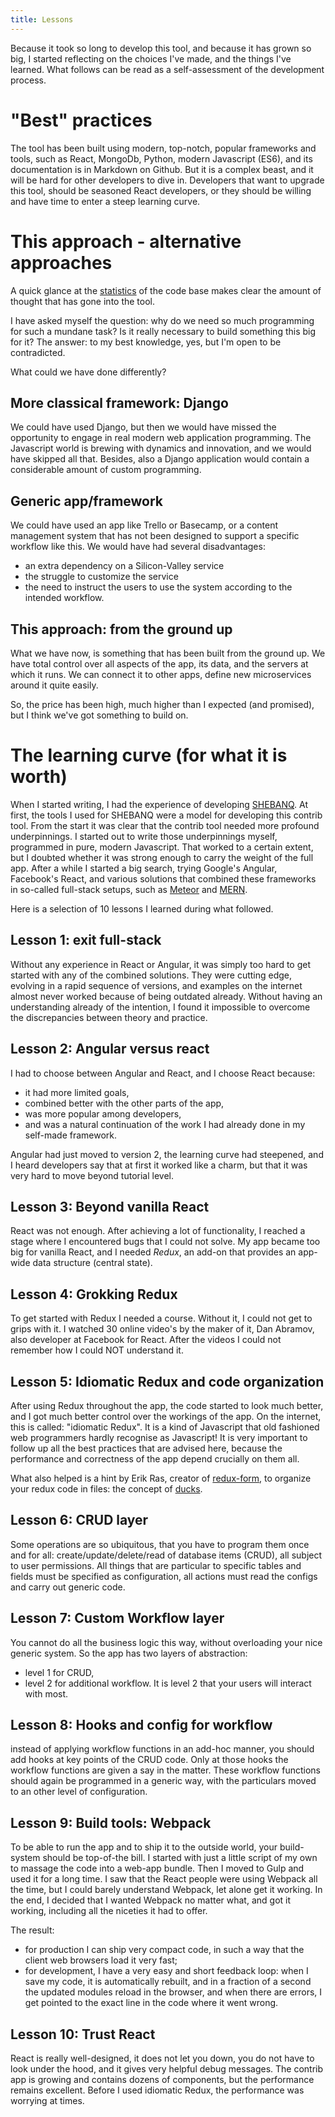 ```yaml
---
title: Lessons
---
```


Because it took so long to develop this tool, and because it has grown so big, I
started reflecting on the choices I've made, and the things I've learned. What
follows can be read as a self-assessment of the development process.

"Best" practices
================

The tool has been built using modern, top-notch, popular frameworks and tools,
such as React, MongoDb, Python, modern Javascript (ES6), and its documentation
is in Markdown on Github. But it is a complex beast, and it will be hard for
other developers to dive in. Developers that want to upgrade this tool, should
be seasoned React developers, or they should be willing and have time to enter a
steep learning curve.

This approach - alternative approaches
======================================

A quick glance at the [statistics](Codebase) of the code base makes clear the
amount of thought that has gone into the tool.

I have asked myself the question: why do we need so much programming for such a
mundane task? Is it really necessary to build something this big for it? The
answer: to my best knowledge, yes, but I'm open to be contradicted.

What could we have done differently?

More classical framework: Django
--------------------------------

We could have used Django, but then we would have missed the opportunity to
engage in real modern web application programming. The Javascript world is
brewing with dynamics and innovation, and we would have skipped all that.
Besides, also a Django application would contain a considerable amount of custom
programming.

Generic app/framework
---------------------

We could have used an app like Trello or Basecamp, or a content management
system that has not been designed to support a specific workflow like this. We
would have had several disadvantages:

*   an extra dependency on a Silicon-Valley service
*   the struggle to customize the service
*   the need to instruct the users to use the system according to the intended
    workflow.

This approach: from the ground up
---------------------------------

What we have now, is something that has been built from the ground up. We have
total control over all aspects of the app, its data, and the servers at which it
runs. We can connect it to other apps, define new microservices around it quite
easily.

So, the price has been high, much higher than I expected (and promised), but I
think we've got something to build on.

The learning curve (for what it is worth)
=========================================

When I started writing, I had the experience of developing
[SHEBANQ]({{site.shebanq}}). At first, the tools I used for SHEBANQ were a model
for developing this contrib tool. From the start it was clear that the contrib
tool needed more profound underpinnings. I started out to write those
underpinnings myself, programmed in pure, modern Javascript. That worked to a
certain extent, but I doubted whether it was strong enough to carry the weight
of the full app. After a while I started a big search, trying Google's Angular,
Facebook's React, and various solutions that combined these frameworks in
so-called full-stack setups, such as [Meteor]({{site.meteor}}) and
[MERN]({{site.mern}}).

Here is a selection of 10 lessons I learned during what followed.

Lesson 1: exit full-stack
-------------------------

Without any experience in React or Angular, it was simply too hard to get
started with any of the combined solutions. They were cutting edge, evolving in
a rapid sequence of versions, and examples on the internet almost never worked
because of being outdated already. Without having an understanding already of
the intention, I found it impossible to overcome the discrepancies between
theory and practice.

Lesson 2: Angular versus react
------------------------------

I had to choose between Angular and React, and I choose React because:

*   it had more limited goals,
*   combined better with the other parts of the app,
*   was more popular among developers,
*   and was a natural continuation of the work I had already done in my self-made
    framework.

Angular had just moved to version 2, the learning curve had steepened, and I
heard developers say that at first it worked like a charm, but that it was very
hard to move beyond tutorial level.

Lesson 3: Beyond vanilla React
------------------------------

React was not enough. After achieving a lot of functionality, I reached a stage
where I encountered bugs that I could not solve. My app became too big for
vanilla React, and I needed *Redux*, an add-on that provides an app-wide data
structure (central state).

Lesson 4: Grokking Redux
------------------------

To get started with Redux I needed a course. Without it, I could not get to
grips with it. I watched 30 online video's by the maker of it, Dan Abramov, also
developer at Facebook for React. After the videos I could not remember how I
could NOT understand it.

Lesson 5: Idiomatic Redux and code organization
-----------------------------------------------

After using Redux throughout the app, the code started to look much better, and
I got much better control over the workings of the app. On the internet, this is
called: "idiomatic Redux". It is a kind of Javascript that old fashioned web
programmers hardly recognise as Javascript! It is very important to follow up
all the best practices that are advised here, because the performance and
correctness of the app depend crucially on them all.

What also helped is a hint by Erik Ras, creator of
[redux-form]({{site.reduxFormBase}}), to organize your redux code in files: the
concept of [ducks]({{site.ducks}}).

Lesson 6: CRUD layer
--------------------

Some operations are so ubiquitous, that you have to program them once and for
all: create/update/delete/read of database items (CRUD), all subject to user
permissions. All things that are particular to specific tables and fields must
be specified as configuration, all actions must read the configs and carry out
generic code.

Lesson 7: Custom Workflow layer
-------------------------------

You cannot do all the business logic this way, without overloading your nice
generic system. So the app has two layers of abstraction:

*   level 1 for CRUD,
*   level 2 for additional workflow. It is level 2 that your users will interact
    with most.

Lesson 8: Hooks and config for workflow
---------------------------------------

instead of applying workflow functions in an add-hoc manner, you should add
hooks at key points of the CRUD code. Only at those hooks the workflow functions
are given a say in the matter. These workflow functions should again be
programmed in a generic way, with the particulars moved to an other level of
configuration.

Lesson 9: Build tools: Webpack
------------------------------

To be able to run the app and to ship it to the outside world, your build-system
should be top-of-the bill. I started with just a little script of my own to
massage the code into a web-app bundle. Then I moved to Gulp and used it for a
long time. I saw that the React people were using Webpack all the time, but I
could barely understand Webpack, let alone get it working. In the end, I decided
that I wanted Webpack no matter what, and got it working, including all the
niceties it had to offer.

The result:

*   for production I can ship very compact code, in such a way that the client web
    browsers load it very fast;
*   for development, I have a very easy and short feedback loop: when I save my
    code, it is automatically rebuilt, and in a fraction of a second the updated
    modules reload in the browser, and when there are errors, I get pointed to the
    exact line in the code where it went wrong.

Lesson 10: Trust React
----------------------

React is really well-designed, it does not let you down, you do not have to look
under the hood, and it gives very helpful debug messages. The contrib app is
growing and contains dozens of components, but the performance remains
excellent. Before I used idiomatic Redux, the performance was worrying at times.
